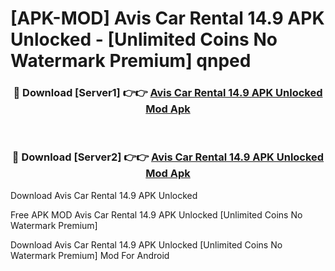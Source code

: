# [APK-MOD] Avis Car Rental 14.9 APK Unlocked - [Unlimited Coins No Watermark Premium] qnped



<div align="center">
<h3>🔴 Download [Server1] 👉👉 <a href="https://momento.my/?title=Avis_Car_Rental_14.9_APK_Unlocked">Avis Car Rental 14.9 APK Unlocked Mod Apk</a></h3><br>

<h3>🔴 Download [Server2] 👉👉 <a href="https://momento.my/?title=Avis_Car_Rental_14.9_APK_Unlocked">Avis Car Rental 14.9 APK Unlocked Mod Apk</a></h3>
</div>



Download Avis Car Rental 14.9 APK Unlocked 

Free APK MOD Avis Car Rental 14.9 APK Unlocked [Unlimited Coins No Watermark Premium]

Download Avis Car Rental 14.9 APK Unlocked [Unlimited Coins No Watermark Premium] Mod For Android
